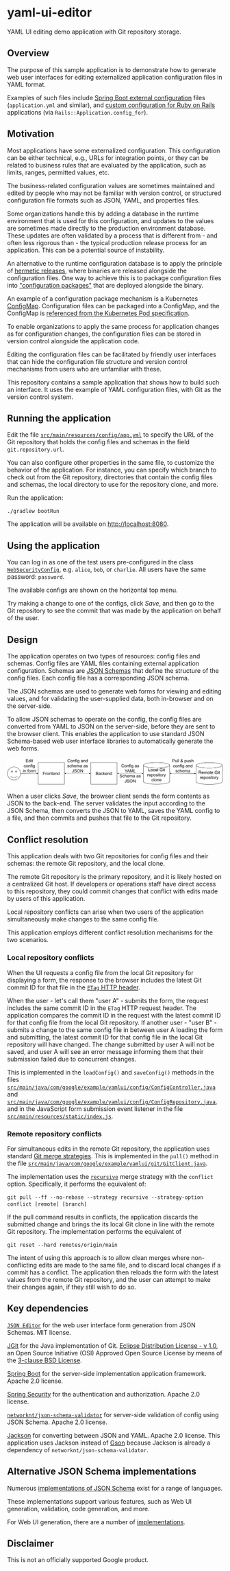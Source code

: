 # yaml-ui-editor

YAML UI editing demo application with Git repository storage.

## Overview

The purpose of this sample application is to demonstrate how to generate web
user interfaces for editing externalized application configuration files in
YAML format.

Examples of such files include
[Spring Boot external configuration](https://docs.spring.io/spring-boot/docs/current/reference/htmlsingle/#features.external-config)
files (`application.yml` and similar), and
[custom configuration for Ruby on Rails](https://guides.rubyonrails.org/configuring.html#custom-configuration)
applications (via `Rails::Application.config_for`).

## Motivation

Most applications have some externalized configuration. This configuration
can be either technical, e.g., URLs for integration points, or they can be
related to business rules that are evaluated by the application, such as
limits, ranges, permitted values, etc.

The business-related configuration values are sometimes maintained and edited
by people who may not be familiar with version control, or structured
configuration file formats such as JSON, YAML, and properties files.

Some organizations handle this by adding a database in the runtime environment
that is used for this configuration, and updates to the values are sometimes
made directly to the production environment database. These updates are often
validated by a process that is different from - and often less rigorous than -
the typical production release process for an application. This can be a
potential source of instability.

An alternative to the runtime configuration database is to apply the principle
of
[hermetic releases](https://sre.google/sre-book/release-engineering/#continuous-build-and-deployment-Yms8u8),
where binaries are released alongside the configuration files. One way to
achieve this is to package configuration files into
["configuration packages"](https://sre.google/sre-book/release-engineering/#configuration-management-vJsYUr)
that are deployed alongside the binary.

An example of a configuration package mechanism is a Kubernetes
[ConfigMap](https://kubernetes.io/docs/concepts/configuration/configmap/).
Configuration files can be packaged into a ConfigMap, and the ConfigMap is
[referenced from the Kubernetes Pod specification](https://kubernetes.io/docs/concepts/configuration/configmap/#using-configmaps-as-files-from-a-pod).

To enable organizations to apply the same process for application changes as
for configuration changes, the configuration files can be stored in version
control alongside the application code.

Editing the configuration files can be facilitated by friendly user interfaces
that can hide the configuration file structure and version control mechanisms
from users who are unfamiliar with these.

This repository contains a sample application that shows how to build such an
interface. It uses the example of YAML configuration files, with Git as the
version control system.

## Running the application

Edit the file
[`src/main/resources/config/app.yml`](src/main/resources/config/app.yml)
to specify the URL of the Git repository that holds the config files and
schemas in the field `git.repository.url`.

You can also configure other properties in the same file, to customize the
behavior of the application. For instance, you can specify which branch to
check out from the Git repository, directories that contain the config files
and schemas, the local directory to use for the repository clone, and more.

Run the application:

```shell
./gradlew bootRun
```

The application will be available on
[http://localhost:8080](http://localhost:8080).

## Using the application

You can log in as one of the test users pre-configured in the class
[`WebSecurityConfig`](src/main/java/com/google/example/yamlui/security/WebSecurityConfig.java),
e.g. `alice`, `bob`, or `charlie`. All users have the same password:
`password`.

The available configs are shown on the horizontal top menu.

Try making a change to one of the configs, click *Save*, and then go to the
Git repository to see the commit that was made by the application on behalf of
the user.

## Design

The application operates on two types of resources: config files and schemas.
Config files are YAML files containing external application configuration.
Schemas are [JSON Schemas](https://json-schema.org/) that define the structure
of the config files. Each config file has a corresponding JSON schema.

The JSON schemas are used to generate web forms for viewing and editing
values, and for validating the user-supplied data, both in-browser and on the
server-side.

To allow JSON schemas to operate on the config, the config files are converted
from YAML to JSON on the server-side, before they are sent to the browser
client. This enables the application to use standard JSON Schema-based web
user interface libraries to automatically generate the web forms.

![Diagram showing flow of schemas and config data](docs/diagram.svg)

When a user clicks *Save*, the browser client sends the form contents as JSON
to the back-end. The server validates the input according to the JSON Schema,
then converts the JSON to YAML, saves the YAML config to a file, and then
commits and pushes that file to the Git repository.

## Conflict resolution

This application deals with two Git repositories for config files and their schemas: the remote Git
repository, and the local clone.

The remote Git repository is the primary repository, and it is likely hosted on a centralized Git
host. If developers or operations staff have direct access to this repository, they could commit
changes  that conflict with edits made by users of this application.

Local repository conflicts can arise when two users of the application simultaneously make changes
to the same config file.

This application employs different conflict resolution mechanisms for the two scenarios.

### Local repository conflicts

When the UI requests a config file from the local Git repository for displaying a form, the
response to the browser includes the latest Git commit ID for that file in the
[`ETag` HTTP header](https://developer.mozilla.org/en-US/docs/Web/HTTP/Headers/ETag).

When the user - let's call them "user A" - submits the form, the request includes the same commit
ID in the `ETag` HTTP request  header. The application compares the commit ID in the request with
the latest commit ID for that config file from the local Git repository. If another user -
"user B" - submits a change to the same config file in between user A loading the form and
submitting, the latest commit ID for that config file in the local Git repository will have
changed. The change submitted by user A will not be saved, and user A will see an error message
informing them that their submission failed due to concurrent changes.

This is implemented in the `loadConfig()` and `saveConfig()` methods in the files
[`src/main/java/com/google/example/yamlui/config/ConfigController.java`](src/main/java/com/google/example/yamlui/config/ConfigController.java)
and
[`src/main/java/com/google/example/yamlui/config/ConfigRepository.java`](src/main/java/com/google/example/yamlui/config/ConfigRepository.java),
and in the JavaScript form submission event listener in the file
[`src/main/resources/static/index.js`](src/main/resources/static/index.js).

### Remote repository conflicts

For simultaneous edits in the remote Git repository, the application uses standard
[Git merge strategies](https://git-scm.com/docs/merge-strategies).
This is implemented in the `pull()` method in the file
[`src/main/java/com/google/example/yamlui/git/GitClient.java`](src/main/java/com/google/example/yamlui/git/GitClient.java).

The implementation uses the
[`recursive`](https://git-scm.com/docs/merge-strategies#Documentation/merge-strategies.txt-recursive)
merge strategy with the `conflict` option. Specifically, it performs the equivalent of:

```shell
git pull --ff --no-rebase --strategy recursive --strategy-option conflict [remote] [branch]
```

If the pull command results in conflicts, the application discards the submitted change and brings
the its local Git clone in line with the remote Git repository. The implementation performs the
equivalent of

```shell
git reset --hard remotes/origin/main
```

The intent of using this approach is to allow clean merges where non-conflicting edits are made to
the same file, and to discard local changes if a commit has a conflict. The application then
reloads the form with the latest values from the remote Git repository, and the user can attempt to
make their changes again, if they still wish to do so.

## Key dependencies

[`JSON Editor`](https://github.com/json-editor/json-editor) for the web user
interface form generation from JSON Schemas. MIT license.

[JGit](https://www.eclipse.org/jgit/) for the Java implementation of Git.
[Eclipse Distribution License - v 1.0](https://www.eclipse.org/org/documents/edl-v10.php),
an Open Source Initiative (OSI) Approved Open Source License by means of the
[3-clause BSD License](https://opensource.org/licenses/BSD-3-Clause).

[Spring Boot](https://spring.io/projects/spring-boot) for the server-side
implementation application framework. Apache 2.0 license.

[Spring Security](https://spring.io/projects/spring-security) for the
authentication and authorization. Apache 2.0 license.

[`networknt/json-schema-validator`](https://github.com/networknt/json-schema-validator)
for server-side validation of config using JSON Schema. Apache 2.0 license.

[Jackson](https://github.com/FasterXML/jackson) for converting between
JSON and YAML. Apache 2.0 license.
This application uses Jackson instead of
[Gson](https://github.com/google/gson) because Jackson is already a
dependency of `networknt/json-schema-validator`.

## Alternative JSON Schema implementations

Numerous
[implementations of JSON Schema](https://json-schema.org/implementations.html)
exist for a range of languages.

These implementations support various features, such as Web UI generation,
validation, code generation, and more.

For Web UI generation, there are a number of
[implementations](https://json-schema.org/implementations.html#web-ui-generation).

## Disclaimer

This is not an officially supported Google product.

